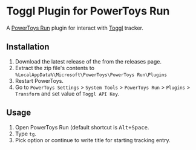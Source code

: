 # Toggl Plugin for PowerToys Run

A [PowerToys Run](https://aka.ms/PowerToysOverview_PowerToysRun) plugin for interact with [Toggl](https://toggl.com) tracker.

## Installation

1. Download the latest release of the from the releases page.
2. Extract the zip file's contents to `%LocalAppData%\Microsoft\PowerToys\PowerToys Run\Plugins`
3. Restart PowerToys.
4. Go to `PowerToys Settings` > `System Tools` > `PowerToys Run` > `Plugins` > `Transform` and set value of `Toggl API Key`.

## Usage

1. Open PowerToys Run (default shortcut is <kbd>Alt+Space</kbd>.
1. Type `tg`.
1. Pick option or continue to write title for starting tracking entry.